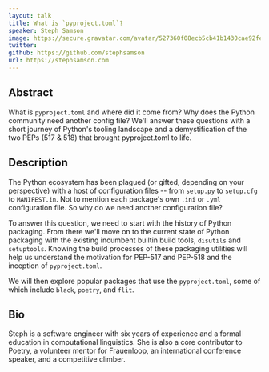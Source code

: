 ```yaml
---
layout: talk
title: What is `pyproject.toml`?
speaker: Steph Samson
image: https://secure.gravatar.com/avatar/527360f08ecb5cb41b1430cae92fec50?s=500
twitter: 
github: https://github.com/stephsamson
url: https://stephsamson.com
---
```


## Abstract
What is `pyproject.toml` and where did it come from? Why does the Python community need another config file? We'll answer these questions with a short journey of Python's tooling landscape and a demystification of the two PEPs (517 & 518) that brought pyproject.toml to life.

## Description
The Python ecosystem has been plagued (or gifted, depending on your perspective) with a host of configuration files -- from `setup.py` to `setup.cfg` to `MANIFEST.in`. Not to mention each package's own `.ini` or `.yml` configuration file. So why do we need another configuration file?

To answer this question, we need to start with the history of Python packaging. From there we'll move on to the current state of Python packaging with the existing incumbent builtin build tools, `disutils` and `setuptools`. Knowing the build processes of these packaging utilities will help us understand the motivation for PEP-517 and PEP-518 and the inception of `pyproject.toml`.

We will then explore popular packages that use the `pyproject.toml`, some of which include `black`, `poetry`, and `flit`.



## Bio
Steph is a software engineer with six years of experience and a formal education in computational linguistics. She is also a core contributor to Poetry, a volunteer mentor for Frauenloop, an international conference speaker, and a competitive climber. 

